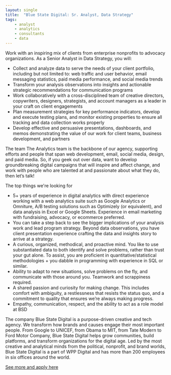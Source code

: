 ```yaml
---
layout: single
title:  "Blue State Digital: Sr. Analyst, Data Strategy"
tags: 
    - analyst
    - analytics
    - consultants
    - data
---
```


Work with an inspiring mix of clients from enterprise nonprofits to advocacy organizations. As a Senior Analyst in Data Strategy, you will:

* Collect and analyze data to serve the needs of your client portfolio, including but not limited to: web traffic and user behavior, email messaging statistics, paid media performance, and social media trends
* Transform your analysis observations into insights and actionable strategic recommendations for communication programs
* Work collaboratively with a cross-disciplined team of creative directors, copywriters, designers, strategists, and account managers as a leader in your craft on client engagements
* Plan measurement strategies for key performance indicators, develop and execute testing plans, and monitor existing properties to ensure all tracking and data collection works properly
* Develop effective and persuasive presentations, dashboards, and memos demonstrating the value of our work for client teams, business development, and partners
 
The team
The Analytics team is the backbone of our agency, supporting efforts and people that span web development, email, social media, design, and paid media. So, if you geek out over data, want to develop groundbreaking digital campaigns that will inspire and affect change, and work with people who are talented at and passionate about what they do, then let’s talk!

The top things we're looking for
* 5+ years of experience in digital analytics with direct experience working with a web analytics suite such as Google Analytics or Omniture, A/B testing solutions such as Optimizely (or equivalent), and data analysis in Excel or Google Sheets. Experience in email marketing with fundraising, advocacy, or ecommerce preferred.
* You can take a step back to see the bigger implications of your analysis work and lead program strategy. Beyond data observations, you have client presentation experience crafting the data and insights story to arrive at a strategy.
* A curious, organized, methodical, and proactive mind. You like to use substantiated data to both identify and solve problems, rather than trust your gut alone. To assist, you are proficient in quantitative/statistical methodologies + you dabble in programming with experience in SQL or similar.
* Ability to adapt to new situations, solve problems on the fly, and communicate with those around you. Teamwork and scrappiness required.
* A shared passion and curiosity for making change. This includes comfort with ambiguity, a restlessness that resists the status quo, and a commitment to quality that ensures we’re always making progress.
* Empathy, communication, respect, and the ability to act as a role model at BSD
 
The company
Blue State Digital is a purpose-driven creative and tech agency. We transform how brands and causes engage their most important people. From Google to UNICEF, from Obama to MIT, from Tate Modern to Ford Motor Company, Blue State Digital helps grow communities, build platforms, and transform organizations for the digital age. Led by the most creative and analytical minds from the political, nonprofit, and brand worlds, Blue State Digital is a part of WPP Digital and has more than 200 employees in six offices around the world.

[See more and apply here](https://www.bluestatedigital.com/jobs/?gh_jid=1303692)
